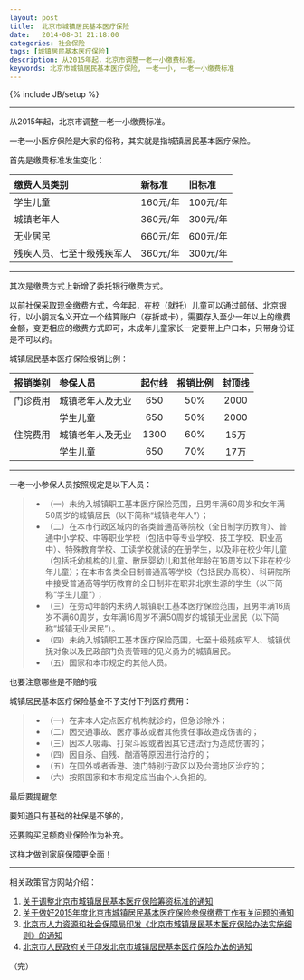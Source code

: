 ```yaml
---
layout: post
title:  北京市城镇居民基本医疗保险
date:   2014-08-31 21:18:00
categories: 社会保险
tags: [城镇居民基本医疗保险]
description: 从2015年起，北京市调整一老一小缴费标准。
keywords: 北京市城镇居民基本医疗保险, 一老一小, 一老一小缴费标准
---
```

{% include JB/setup %}

---

从2015年起，北京市调整一老一小缴费标准。

一老一小医疗保险是大家的俗称，其实就是指城镇居民基本医疗保险。
<!-- more -->

首先是缴费标准发生变化：

|缴费人员类别|新标准|旧标准|
|:-|:-|:-|
|学生儿童|160元/年|100元/年|
|城镇老年人|360元/年|300元/年|
|无业居民|660元/年|600元/年|
|残疾人员、七至十级残疾军人|360元/年|300元/年|

---
其次是缴费方式上新增了委托银行缴费方式。

以前社保采取现金缴费方式，今年起，在校（就托）儿童可以通过邮储、北京银行，以小朋友名义开立一个结算账户（存折或卡），需要存入至少一年以上的缴费金额，变更相应的缴费方式即可，未成年儿童家长一定要带上户口本，只带身份证是不可以的。

城镇居民基本医疗保险报销比例：

|报销类别|参保人员|起付线|报销比例|封顶线|
|:-:|:-|:-:|:-:|:-:|
|门诊费用|城镇老年人及无业|650|50%|2000|
||学生儿童|650|50%| 2000 |
|住院费用|城镇老年人及无业|1300|60%|15万|
||学生儿童|650|70%|17万|

---
一老一小参保人员按照规定是以下人员​：

> * （一）未纳入城镇职工基本医疗保险范围，且男年满60周岁和女年满50周岁的城镇居民（以下简称“城镇老年人”）；​
> * （二）在本市行政区域内的各类普通高等院校（全日制学历教育）、普通中小学校、中等职业学校（包括中等专业学校、技工学校、职业高中）、特殊教育学校、工读学校就读的在册学生，以及非在校少年儿童（包括托幼机构的儿童、散居婴幼儿和其他年龄在16周岁以下非在校少年儿童）；在本市各类全日制普通高等学校（包括民办高校）、科研院所中接受普通高等学历教育的全日制非在职非北京生源的学生（以下简称“学生儿童”）；​
> * （三）在劳动年龄内未纳入城镇职工基本医疗保险范围，且男年满16周岁不满60周岁，女年满16周岁不满50周岁的城镇无业居民（以下简称“城镇无业居民”）。​
> * （四）未纳入城镇职工基本医疗保险范围，七至十级残疾军人、城镇优抚对象以及民政部门负责管理的见义勇为的城镇居民。​
> * （五）国家和本市规定的其他人员。​

也要注意哪些是不赔的哦​

城镇居民基本医疗保险基金不予支付下列医疗费用：​

> * （一）在非本人定点医疗机构就诊的，但急诊除外；​
> * （二）因交通事故、医疗事故或者其他责任事故造成伤害的；​
> * （三）因本人吸毒、打架斗殴或者因其它违法行为造成伤害的；​
> * （四）因自杀、自残、酗酒等原因进行治疗的；​
> * （五）在国外或者香港、澳门特别行政区以及台湾地区治疗的；​
> * （六）按照国家和本市规定应当由个人负担的。​

最后要提醒您​

要知道只有基础的社保是不够的，​

还要购买足额商业保险作为补充。​

这样才做到家庭保障更全面！

---
相关政策官方网站介绍：

 1. [关于调整北京市城镇居民基本医疗保险筹资标准的通知][1]
 2. [关于做好2015年度北京市城镇居民基本医疗保险参保缴费工作有关问题的通知][2]
 3. [北京市人力资源和社会保障局印发《北京市城镇居民基本医疗保险办法实施细则》的通知][3]
 4. [北京市人民政府关于印发北京市城镇居民基本医疗保险办法的通知][4]


  [1]: http://www.bjld.gov.cn/xwzx/zxfbfg/201409/t20140911_36446.htm
  [2]: http://www.bjld.gov.cn/xwzx/zxfbfg/201409/t20140926_36563.htm
  [3]: http://www.bjld.gov.cn/LDJAPP/search/fgdetail.jsp?no=12080
  [4]: http://www.bjld.gov.cn/LDJAPP/search/fgdetail.jsp?no=12081

（完）
